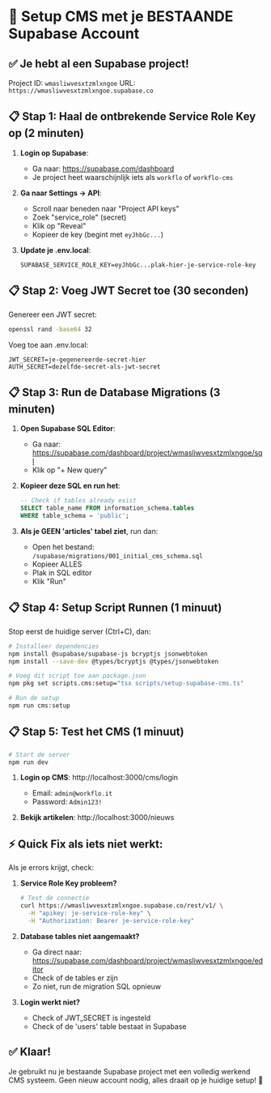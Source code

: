 # 🚀 Setup CMS met je BESTAANDE Supabase Account

## ✅ Je hebt al een Supabase project!
Project ID: `wmasliwvesxtzmlxngoe`
URL: `https://wmasliwvesxtzmlxngoe.supabase.co`

## 📋 Stap 1: Haal de ontbrekende Service Role Key op (2 minuten)

1. **Login op Supabase**:
   - Ga naar: https://supabase.com/dashboard
   - Je project heet waarschijnlijk iets als `workflo` of `workflo-cms`

2. **Ga naar Settings → API**:
   - Scroll naar beneden naar "Project API keys"
   - Zoek "service_role" (secret)
   - Klik op "Reveal" 
   - Kopieer de key (begint met `eyJhbGc...`)

3. **Update je .env.local**:
   ```env
   SUPABASE_SERVICE_ROLE_KEY=eyJhbGc...plak-hier-je-service-role-key
   ```

## 📋 Stap 2: Voeg JWT Secret toe (30 seconden)

Genereer een JWT secret:
```bash
openssl rand -base64 32
```

Voeg toe aan .env.local:
```env
JWT_SECRET=je-gegenereerde-secret-hier
AUTH_SECRET=dezelfde-secret-als-jwt-secret
```

## 📋 Stap 3: Run de Database Migrations (3 minuten)

1. **Open Supabase SQL Editor**:
   - Ga naar: https://supabase.com/dashboard/project/wmasliwvesxtzmlxngoe/sql
   - Klik op "+ New query"

2. **Kopieer deze SQL en run het**:
   ```sql
   -- Check if tables already exist
   SELECT table_name FROM information_schema.tables 
   WHERE table_schema = 'public';
   ```

3. **Als je GEEN 'articles' tabel ziet**, run dan:
   - Open het bestand: `/supabase/migrations/001_initial_cms_schema.sql`
   - Kopieer ALLES
   - Plak in SQL editor
   - Klik "Run"

## 📋 Stap 4: Setup Script Runnen (1 minuut)

Stop eerst de huidige server (Ctrl+C), dan:

```bash
# Installeer dependencies
npm install @supabase/supabase-js bcryptjs jsonwebtoken
npm install --save-dev @types/bcryptjs @types/jsonwebtoken

# Voeg dit script toe aan package.json
npm pkg set scripts.cms:setup="tsx scripts/setup-supabase-cms.ts"

# Run de setup
npm run cms:setup
```

## 📋 Stap 5: Test het CMS (1 minuut)

```bash
# Start de server
npm run dev
```

1. **Login op CMS**: http://localhost:3000/cms/login
   - Email: `admin@workflo.it`
   - Password: `Admin123!`

2. **Bekijk artikelen**: http://localhost:3000/nieuws

## ⚡ Quick Fix als iets niet werkt:

Als je errors krijgt, check:

1. **Service Role Key probleem?**
   ```bash
   # Test de connectie
   curl https://wmasliwvesxtzmlxngoe.supabase.co/rest/v1/ \
     -H "apikey: je-service-role-key" \
     -H "Authorization: Bearer je-service-role-key"
   ```

2. **Database tables niet aangemaakt?**
   - Ga direct naar: https://supabase.com/dashboard/project/wmasliwvesxtzmlxngoe/editor
   - Check of de tables er zijn
   - Zo niet, run de migration SQL opnieuw

3. **Login werkt niet?**
   - Check of JWT_SECRET is ingesteld
   - Check of de 'users' table bestaat in Supabase

## ✅ Klaar!

Je gebruikt nu je bestaande Supabase project met een volledig werkend CMS systeem.
Geen nieuw account nodig, alles draait op je huidige setup! 🎉